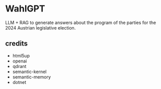 # WahlGPT
LLM + RAG to generate answers about the program of the parties for the 2024 Austrian legislative election.


## credits
- html5up
- openai
- qdrant
- semantic-kernel
- semantic-memory
- dotnet
